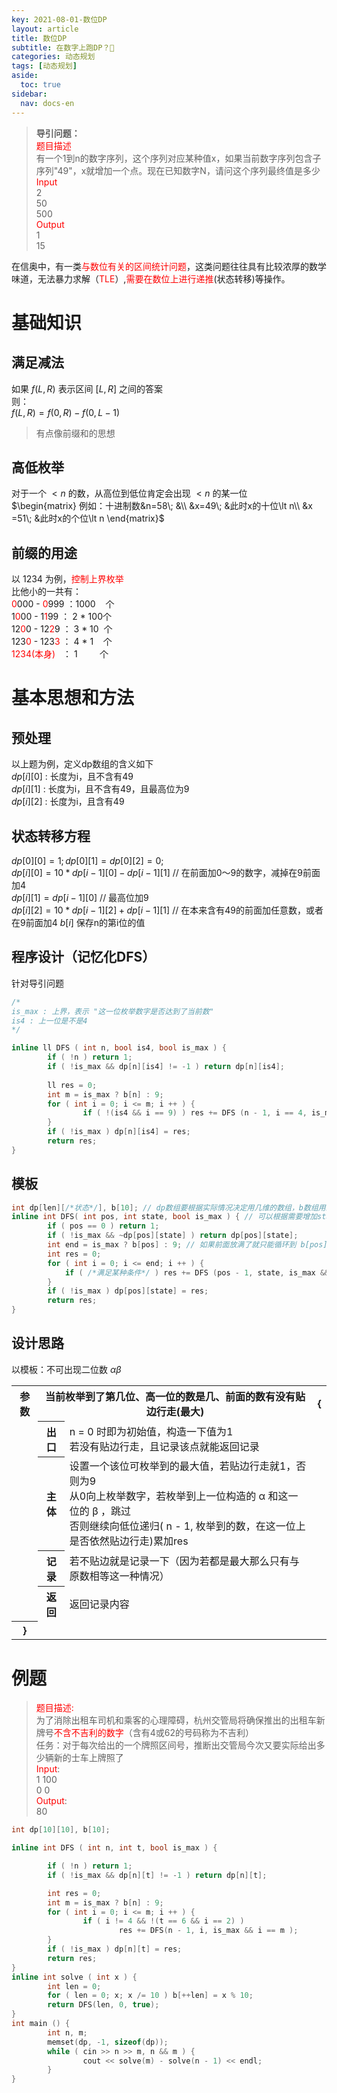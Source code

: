 ```yaml
---
key: 2021-08-01-数位DP
layout: article
title: 数位DP
subtitle: 在数字上跑DP？🤔
categories: 动态规划
tags: [动态规划]
aside:
  toc: true
sidebar:
  nav: docs-en
---
```


> **导引问题：**  
> <span style="color: red;">题目描述</span>  
> 有一个1到n的数字序列，这个序列对应某种值x，如果当前数字序列包含子序列"49"，x就增加一个点。现在已知数字N，请问这个序列最终值是多少  
> <span style="color: red;">Input</span>  
> 2  
> 50  
> 500  
> <span style="color: red;">Output</span>  
> 1  
> 15
  
在信奥中，有一类<span style="color: red;">与数位有关的区间统计问题</span>，这类问题往往具有比较浓厚的数学味道，无法暴力求解（<span style="color:red;">TLE</span>）,<span style="color:red;">需要在数位上进行递推</span>(状态转移)等操作。  

# 基础知识
## 满足减法
如果 $f(L, R)$ 表示区间 $[L, R]$ 之间的答案  
则：  
$f(L, R) = f(0, R) - f(0, L - 1)$  
> 有点像前缀和的思想

## 高低枚举  
对于一个 $\lt n$ 的数，从高位到低位肯定会出现 $\lt n$ 的某一位  
$\begin{matrix}
例如：十进制数&n=58\; &\\
&x=49\; &此时x的十位\lt n\\
&x =51\; &此时x的个位\lt n
\end{matrix}$

## 前缀的用途
以 1234 为例，<span style="color: red;">控制上界枚举</span>  
比他小的一共有：  
<span style="color: red;">0</span>000 - <span style="color: red;">0</span>999 ：1000&nbsp;&nbsp;&nbsp;&nbsp;个  
1<span style="color: red;">0</span>00 - 1<span style="color: red;">1</span>99 ： 2 * 100个  
12<span style="color: red;">0</span>0 - 12<span style="color: red;">2</span>9 ： 3 * 10&nbsp;&nbsp;个  
123<span style="color: red;">0</span> - 123<span style="color: red;">3</span> ： 4 * 1&nbsp;&nbsp;&nbsp;&nbsp;个  
<span style="color: red;">1234(本身)</span> &nbsp;&nbsp;： 1&nbsp;&nbsp;&nbsp;&nbsp;&nbsp;&nbsp;&nbsp;&nbsp;&nbsp;个

# 基本思想和方法

## 预处理  
以上题为例，定义dp数组的含义如下  
$dp[i][0]$ : 长度为i，且不含有49  
$dp[i][1]$ : 长度为i，且不含有49，且最高位为9  
$dp[i][2]$ : 长度为i，且含有49  

## 状态转移方程
$dp[0][0] = 1; dp[0][1] = dp[0][2] = 0;$  
$dp[i][0] = 10 * dp[i - 1][0] - dp[i - 1][1]$  // 在前面加0～9的数字，减掉在9前面加4  
$dp[i][1] = dp[i - 1][0]$ // 最高位加9  
$dp[i][2] = 10 * dp[i - 1][2] + dp[i - 1][1]$ // 在本来含有49的前面加任意数，或者在9前面加4
$b[i]$ 保存n的第i位的值  

## 程序设计（记忆化DFS）
针对导引问题  
  
```cpp
/*
is_max : 上界，表示 "这一位枚举数字是否达到了当前数"
is4 : 上一位是不是4
*/

inline ll DFS ( int n, bool is4, bool is_max ) {
        if ( !n ) return 1;
        if ( !is_max && dp[n][is4] != -1 ) return dp[n][is4];
    
        ll res = 0;
        int m = is_max ? b[n] : 9;
        for ( int i = 0; i <= m; i ++ ) {
                if ( !(is4 && i == 9) ) res += DFS (n - 1, i == 4, is_max && i == m );
        }
        if ( !is_max ) dp[n][is4] = res;
        return res;
}
```

## 模板

```cpp
int dp[len][/*状态*/], b[10]; // dp数组要根据实际情况决定用几维的数组，b数组用来保存数字位
inline int DFS( int pos, int state, bool is_max ) { // 可以根据需要增加state参数的数量
        if ( pos == 0 ) return 1;
        if ( !is_max && ~dp[pos][state] ) return dp[pos][state];
        int end = is_max ? b[pos] : 9; // 如果前面放满了就只能循环到 b[pos]，否则到9
        int res = 0;
        for ( int i = 0; i <= end; i ++ ) {
            if ( /*满足某种条件*/ ) res += DFS (pos - 1, state, is_max && i == end ) ; // 最后一个参数：前面都放满，本位又最大
        }
        if ( !is_max ) dp[pos][state] = res;
        return res;
}
```

## 设计思路

以模板：不可出现二位数 $\alpha\beta$  

<table>
        <tr>
                <th>参数</th><th colspan="2">当前枚举到了第几位、高一位的数是几、前面的数有没有贴边行走(最大)</th><th>{</th>
        </tr>
        <tr>
                <td></td> <th>出口</th><td>n = 0 时即为初始值，构造一下值为1<br>若没有贴边行走，且记录该点就能返回记录</td><td></td>
        </tr>
        <tr>
                <td></td> <th>主体</th><td>设置一个该位可枚举到的最大值，若贴边行走就1，否则为9<br>从0向上枚举数字，若枚举到上一位构造的 α 和这一位的 β ，跳过<br>否则继续向低位递归( n - 1, 枚举到的数，在这一位上是否依然贴边行走)累加res</td><td></td>
        </tr>
        <tr>
                <td></td> <th>记录</th><td>若不贴边就是记录一下（因为若都是最大那么只有与原数相等这一种情况）</td><td></td>
        </tr>
        <tr>
                <td></td> <th>返回</th><td>返回记录内容</td><td></td>
        </tr>
        <tr>
                <th>}</th>
        </tr>
</table>




# 例题
> <span style="color: red;">题目描述:</span>  
> 为了消除出租车司机和乘客的心理障碍，杭州交管局将确保推出的出租车新牌号<span style="color: red">不含不吉利的数字</span>（含有4或62的号码称为不吉利）  
> 任务：对于每次给出的一个牌照区间号，推断出交管局今次又要实际给出多少辆新的士车上牌照了  
> <span style="color: red;">Input</span>:  
> 1 100  
> 0 0  
> <span style="color: red;">Output</span>:    
> 80

```cpp
int dp[10][10], b[10];

inline int DFS ( int n, int t, bool is_max ) {

        if ( !n ) return 1;
        if ( !is_max && dp[n][t] != -1 ) return dp[n][t];

        int res = 0;
        int m = is_max ? b[n] : 9;
        for ( int i = 0; i <= m; i ++ ) {
                if ( i != 4 && !(t == 6 && i == 2) ) 
                        res += DFS(n - 1, i, is_max && i == m ); 
        }
        if ( !is_max ) dp[n][t] = res;
        return res;
}
inline int solve ( int x ) {
        int len = 0;
        for ( len = 0; x; x /= 10 ) b[++len] = x % 10;
        return DFS(len, 0, true);
}
int main () {
        int n, m;
        memset(dp, -1, sizeof(dp));
        while ( cin >> n >> m, n && m ) {
                cout << solve(m) - solve(n - 1) << endl;
        }
}
```
